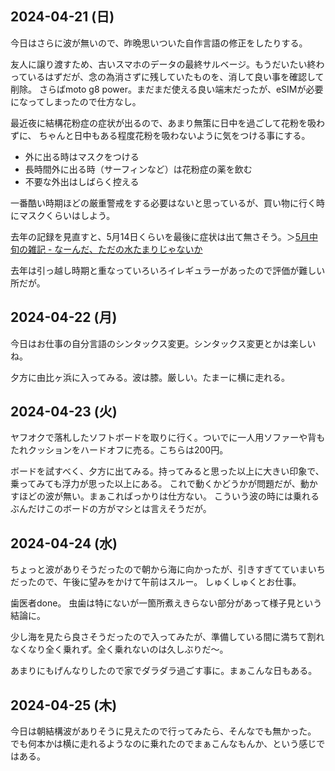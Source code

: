 ## 2024-04-21 (日)

今日はさらに波が無いので、昨晩思いついた自作言語の修正をしたりする。

友人に譲り渡すため、古いスマホのデータの最終サルベージ。もうだいたい終わっているはずだが、念の為消さずに残していたものを、消して良い事を確認して削除。
さらばmoto g8 power。まだまだ使える良い端末だったが、eSIMが必要になってしまったので仕方なし。

最近夜に結構花粉症の症状が出るので、あまり無策に日中を過ごして花粉を吸わずに、
ちゃんと日中もある程度花粉を吸わないように気をつける事にする。

- 外に出る時はマスクをつける
- 長時間外に出る時（サーフィンなど）は花粉症の薬を飲む
- 不要な外出はしばらく控える

一番酷い時期ほどの厳重警戒をする必要はないと思っているが、買い物に行く時にマスクくらいはしよう。

去年の記録を見直すと、5月14日くらいを最後に症状は出て無さそう。＞[5月中旬の雑記 - なーんだ、ただの水たまりじゃないか](https://karino2.github.io/2023/05/21/may02_dailylife.html)

去年は引っ越し時期と重なっていろいろイレギュラーがあったので評価が難しい所だが。

## 2024-04-22 (月)

今日はお仕事の自分言語のシンタックス変更。シンタックス変更とかは楽しいね。

夕方に由比ヶ浜に入ってみる。波は膝。厳しい。たまーに横に走れる。

## 2024-04-23 (火)

ヤフオクで落札したソフトボードを取りに行く。ついでに一人用ソファーや背もたれクッションをハードオフに売る。こちらは200円。

ボードを試すべく、夕方に出てみる。持ってみると思った以上に大きい印象で、乗ってみても浮力が思った以上にある。
これで動くかどうかが問題だが、動かすほどの波が無い。まぁこればっかりは仕方ない。
こういう波の時には乗れるぶんだけこのボードの方がマシとは言えそうだが。

## 2024-04-24 (水)

ちょっと波がありそうだったので朝から海に向かったが、引きすぎてていまいちだったので、午後に望みをかけて午前はスルー。
しゅくしゅくとお仕事。

歯医者done。
虫歯は特にないが一箇所煮えきらない部分があって様子見という結論に。

少し海を見たら良さそうだったので入ってみたが、準備している間に満ちて割れなくなり全く乗れず。全く乗れないのは久しぶりだ〜。

あまりにもげんなりしたので家でダラダラ過ごす事に。まぁこんな日もある。

## 2024-04-25 (木)

今日は朝結構波がありそうに見えたので行ってみたら、そんなでも無かった。
でも何本かは横に走れるようなのに乗れたのでまぁこんなもんか、という感じではある。